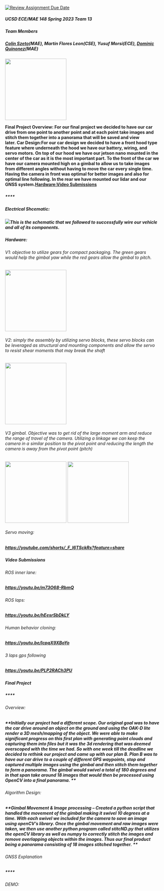 [![Review Assignment Due Date](https://classroom.github.com/assets/deadline-readme-button-24ddc0f5d75046c5622901739e7c5dd533143b0c8e959d652212380cedb1ea36.svg)](https://classroom.github.com/a/M2_fO6fJ)
##### UCSD ECE/MAE 148 Spring 2023 Team 13


##### Team Members


##### **[Colin Szeto](mailto:cszeto@ucsd.edu)(MAE), Martin Flores Leon(CSE), Yusuf Morsi(ECE), [Dominic Quinonez](mailto:dmquinon@ucsd.edu)(MAE)**

<img src="https://lh3.googleusercontent.com/dl7DzsoTw9a-qfMl1YEQDC-yG9jjCdJ40EwMVY6Xo-X-T-P-oFADIdTgrFmx6jXdN7KAQt_WiWOj_6iKuVfvNjJSrhdr6pRwNpFF5qh4bnlSkXnR2RsO0E7QHu8qNZutgJqET8iEisjnQaiqmQ3ErHE" width=200px>

**Final Project Overview: For our final project we decided to have our car drive from one point to another point and at each point take images and stitch them together into a panorama that will be saved and view later. Car Design:For our car design we decided to have a front hood type feature where underneath the hood we have our battery, wiring, and servo motors. On top of our hood we have our jetson nano mounted in the center of the car as it is the most important part. To the front of the car we have our camera mounted high on a gimbal to allow us to take images from different angles without having to move the car every single time. Having the camera in front was optimal for better images and also for optimal line following. In the rear we have mounted our lidar and our GNSS system.[Hardware:](https://docs.google.com/document/d/1mEGQXQIoFtz-QhsUaf_HwSmJxkk1sJeMCkNKta-pZkg/edit#heading=h.tanwpcc66t61)[Video Submissions](https://docs.google.com/document/d/1mEGQXQIoFtz-QhsUaf_HwSmJxkk1sJeMCkNKta-pZkg/edit#heading=h.udk2e3ymmvji)**


##### 


##### ****


##### 


##### Electrical Shcematic: 


##### **![](https://lh6.googleusercontent.com/GvkxAbsc6skmnlfbDdW40ZCeQSEg1BFxRmU2t48-SX1AZIW9KAzAkMnRY_ljog9fP1DsYVFn7flmvkFQ6cDwXQOQ_cQvG2l9GzyBJiUf7329r2aiWR_qk3SzghDzTbY2aqzYD2B3DcorUaxBfe7rUts)This is the schematic that we followed to successfully wire our vehicle and all of its components.**


##### Hardware: 


###### _V1: objective to utilize gears for compact packaging. The green gears would help the gimbal yaw while the red gears allow the gimbal to pitch._ 


<img src ="https://lh4.googleusercontent.com/0RMHIJkqZciwBVob0NYr1gFXtRLC5LZYtlYNb-pSV1WIPIbmlwplc5Qno1TL76ua5iTDh5YtWa39Vd82Hx8oVOJKA0AsH36UsfP597Vu8HTkzDNbNMto-1JliEPiIsgWLdxlQF_NguyWSuF4VUbe1zU" width=200px>


###### _V2: simply the assembly by utilizing servo blocks, these servo blocks can be leveraged as structural and mounting components and allow the servo to resist shear moments that may break the shaft_


<img src ="https://lh3.googleusercontent.com/4Nv6weLuFxTgQGlg6jjH9uTrQLoN_ucUuWlshqccugEu4LC_01bDBM2hLvU8K9OSQuZucHufZ-P_rNclfAKTmSDQT7kyX0zyf3Fz67aHEmfa7YAmn_aI591r_zJQUmPIvvZBdq0uxtMBmU5UVjrKJKs" width=200px>


###### _V3 gimbal. Objective was to get rid of the large moment arm and reduce the range of travel of the camera. Utilizing a linkage we can keep the camera in a similar position to the pivot point and reducing the length the camera is away from the pivot point (pitch)_


<img src ="https://lh5.googleusercontent.com/5F3UeZD5NsqNctflSAwpwgtXw9jZk7uCTjZ4pH4IdPYFUfdZs0j86Pz4RmHG589IHXgurGrTl8vAmWWSF7kUdlHxFmmX9fkBLOMU4KUpzMDrWJRlwEyuQg2VHZy2b-YASPmWL7KSwB59KFjkQLmX3s0" width=200p>
<img src ="https://lh3.googleusercontent.com/6fjLonfaabsCnh_nHrkPOaa_paSKUXz_4UDRXkhfWeDmGAMsCC_uvtuVCZ386lBV_Fr1k9Zq9u0FzlVXWHLpo81kfa-4tki3VLDDHyV0onqMXFx6ib91OYTuURrhUWGYKgWZEkomDOlGXwFJGJ2I9Ls" width=200px>


###### _Servo moving:_


##### **<https://youtube.com/shorts/_F_l6TSckRs?feature=share>**


##### Video Submissions


###### _ROS inner lane:_ 


##### **<https://youtu.be/m73O68-RbmQ>**


###### _ROS laps:_ 


##### **<https://youtu.be/hEesrSbDkLY>**


###### _Human behavior cloning:_ 


##### **<https://youtu.be/lcpqX9XBoYo>**


###### _3 laps gps following_


##### **<https://youtu.be/PLP2RACh3PU>**


##### Final Project


##### ****


###### _Overview:_ 


##### **Initially our project had a different scope. Our original goal was to have the car drive around an object on the ground and using the OAK-D lite render a 3D mesh/mapping of the object. We were able to make significant progress on this first plan with generating point clouds and capturing them into files but it was the 3d rendering that was deemed overscoped with the time we had. So with one week till the deadline we decided to rethink our project and came up with our plan B. Plan B was to have our car drive to a couple of different GPS waypoints, stop and captured multiple images using the gimbal and then stitch them together to form a panorama. The gimbal would swivel a total of 180 degrees and in that span take around 18 images that would then be processed using OpenCV into a final panorama. **


###### _Algorithm Design:_ 


##### **Gimbal Movement & Image processing – Created a python script that handled the movement of the gimbal making it swivel 10 degrees at a time. With each swivel we included for the camera to save an image using openCV’s library. Once the gimbal movement and raw images were taken, we then use another python program called stitcND.py that utilizes the openCV library as well as numpy to correctly stitch the images and remove overlapping objects within the images. Thus our final product being a panorama consisting of 18 images stitched together. **


###### _GNSS Explanation_


##### ****


###### _DEMO:_ 


##### 
